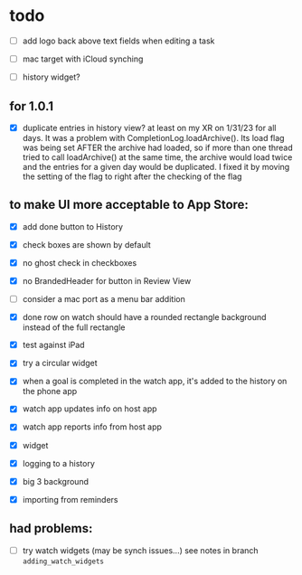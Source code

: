 #  todo

- [ ] add logo back above text fields when editing a task
- [ ] mac target with iCloud synching 
- [ ] history widget?


## for 1.0.1
- [x] duplicate entries in history view? at least on my XR on 1/31/23 for all days.
    It was a problem with CompletionLog.loadArchive(). 
    Its load flag was being set AFTER the archive had loaded,
    so if more than one thread tried to call loadArchive() at the same time, 
    the archive would load twice
    and the  entries for a given day would be duplicated.
    I fixed it by moving the setting of the flag to right after the checking of the flag

## to make UI more acceptable to App Store:
- [x] add done button to History
- [x] check boxes are shown by default
- [x] no ghost check in checkboxes
- [x] no BrandedHeader for button in Review View

- [ ] consider a mac port as a menu bar addition
- [x] done row on watch should have a rounded rectangle background instead of the full rectangle
- [x] test against iPad
- [x] try a circular widget
- [x] when a goal is completed in the watch app, it's added to the history on the phone app
- [x] watch app updates info on host app
- [x] watch app reports info from host app
- [x] widget
- [x] logging to a history
- [x] big 3 background
- [x] importing from reminders

## had problems:
- [ ] try watch widgets (may be synch issues...)
see notes in branch `adding_watch_widgets`
